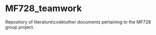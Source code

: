# MF728_teamwork
Repository of literature\code\other documents pertaining to the MF728 group project.
